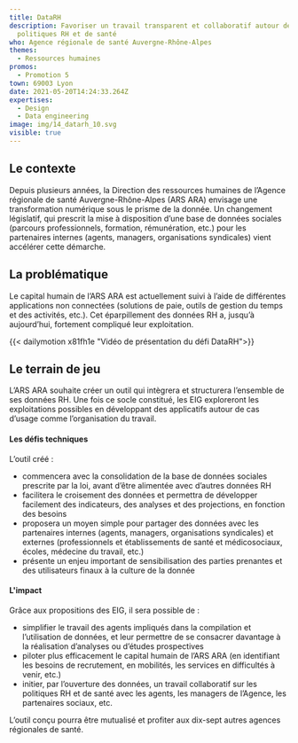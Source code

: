 ```yaml
---
title: DataRH
description: Favoriser un travail transparent et collaboratif autour des
  politiques RH et de santé
who: Agence régionale de santé Auvergne-Rhône-Alpes
themes:
  - Ressources humaines
promos:
  - Promotion 5
town: 69003 Lyon
date: 2021-05-20T14:24:33.264Z
expertises:
  - Design
  - Data engineering
image: img/14_datarh_10.svg
visible: true
---
```

## Le contexte

Depuis plusieurs années, la Direction des ressources humaines de l’Agence régionale de santé Auvergne-Rhône-Alpes (ARS ARA) envisage une transformation numérique sous le prisme de la donnée. Un changement législatif, qui prescrit la mise à disposition d’une base de données sociales (parcours professionnels, formation, rémunération, etc.) pour les partenaires internes (agents, managers, organisations syndicales) vient accélérer cette démarche.

## La problématique

Le capital humain de l’ARS ARA est actuellement suivi à l’aide de différentes applications non connectées (solutions de paie, outils de gestion du temps et des activités, etc.). Cet éparpillement des données RH a, jusqu’à aujourd’hui, fortement compliqué leur exploitation.

{{< dailymotion x81fh1e "Vidéo de présentation du défi DataRH">}}

## Le terrain de jeu

L’ARS ARA souhaite créer un outil qui intègrera et structurera l’ensemble de ses données RH. Une fois ce socle constitué, les EIG exploreront les exploitations possibles en développant des applicatifs autour de cas d’usage comme l’organisation du travail.

#### Les défis techniques

L’outil créé :

* commencera avec la consolidation de la base de données sociales prescrite par la loi, avant d’être alimentée avec d’autres données RH
* facilitera le croisement des données et permettra de développer facilement des indicateurs, des analyses et des projections, en fonction des besoins
* proposera un moyen simple pour partager des données avec les partenaires internes (agents, managers, organisations syndicales) et externes (professionnels et établissements de santé et médicosociaux, écoles, médecine du travail, etc.)
* présente un enjeu important de sensibilisation des parties prenantes et des utilisateurs finaux à la culture de la donnée

#### L'impact 

Grâce aux propositions des EIG, il sera possible de :

* simplifier le travail des agents impliqués dans la compilation et l’utilisation de données, et leur permettre de se consacrer davantage à la réalisation d’analyses ou d’études prospectives
* piloter plus efficacement le capital humain de l’ARS ARA (en identifiant les besoins de recrutement, en mobilités, les services en difficultés à venir, etc.)
* initier, par l’ouverture des données, un travail collaboratif sur les politiques RH et de santé avec les agents, les managers de l’Agence, les partenaires sociaux, etc.

L’outil conçu pourra être mutualisé et profiter aux dix-sept autres agences régionales de santé.